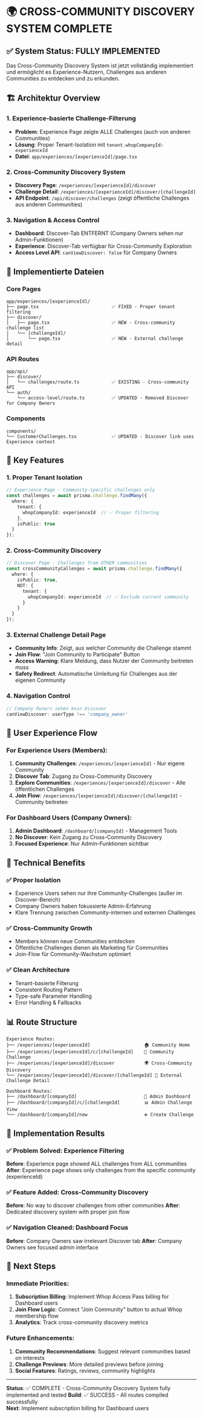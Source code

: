 # 🌍 CROSS-COMMUNITY DISCOVERY SYSTEM COMPLETE

## ✅ System Status: FULLY IMPLEMENTED

Das Cross-Community Discovery System ist jetzt vollständig implementiert und ermöglicht es Experience-Nutzern, Challenges aus anderen Communities zu entdecken und zu erkunden.

## 🏗️ Architektur Overview

### 1. Experience-basierte Challenge-Filterung
- **Problem**: Experience Page zeigte ALLE Challenges (auch von anderen Communities)
- **Lösung**: Proper Tenant-Isolation mit `tenant.whopCompanyId: experienceId`
- **Datei**: `app/experiences/[experienceId]/page.tsx`

### 2. Cross-Community Discovery System
- **Discovery Page**: `/experiences/[experienceId]/discover`
- **Challenge Detail**: `/experiences/[experienceId]/discover/[challengeId]`
- **API Endpoint**: `/api/discover/challenges` (zeigt öffentliche Challenges aus anderen Communities)

### 3. Navigation & Access Control
- **Dashboard**: Discover-Tab ENTFERNT (Company Owners sehen nur Admin-Funktionen)
- **Experience**: Discover-Tab verfügbar für Cross-Community Exploration
- **Access Level API**: `canViewDiscover: false` für Company Owners

## 📁 Implementierte Dateien

### Core Pages
```
app/experiences/[experienceId]/
├── page.tsx                           ✅ FIXED - Proper tenant filtering
├── discover/
│   ├── page.tsx                       ✅ NEW - Cross-community challenge list
│   └── [challengeId]/
│       └── page.tsx                   ✅ NEW - External challenge detail
```

### API Routes
```
app/api/
├── discover/
│   └── challenges/route.ts            ✅ EXISTING - Cross-community API
└── auth/
    └── access-level/route.ts          ✅ UPDATED - Removed Discover for Company Owners
```

### Components
```
components/
└── CustomerChallenges.tsx             ✅ UPDATED - Discover link uses Experience context
```

## 🔧 Key Features

### 1. Proper Tenant Isolation
```typescript
// Experience Page - Community-specific challenges only
const challenges = await prisma.challenge.findMany({
  where: {
    tenant: {
      whopCompanyId: experienceId  // ✅ Proper filtering
    },
    isPublic: true
  }
});
```

### 2. Cross-Community Discovery
```typescript
// Discover Page - Challenges from OTHER communities
const crossCommunityCallenges = await prisma.challenge.findMany({
  where: {
    isPublic: true,
    NOT: {
      tenant: {
        whopCompanyId: experienceId  // ✅ Exclude current community
      }
    }
  }
});
```

### 3. External Challenge Detail Page
- **Community Info**: Zeigt, aus welcher Community die Challenge stammt
- **Join Flow**: "Join Community to Participate" Button
- **Access Warning**: Klare Meldung, dass Nutzer der Community beitreten muss
- **Safety Redirect**: Automatische Umleitung für Challenges aus der eigenen Community

### 4. Navigation Control
```typescript
// Company Owners sehen kein Discover
canViewDiscover: userType !== 'company_owner'
```

## 🎯 User Experience Flow

### For Experience Users (Members):
1. **Community Challenges**: `/experiences/[experienceId]` - Nur eigene Community
2. **Discover Tab**: Zugang zu Cross-Community Discovery
3. **Explore Communities**: `/experiences/[experienceId]/discover` - Alle öffentlichen Challenges
4. **Join Flow**: `/experiences/[experienceId]/discover/[challengeId]` - Community beitreten

### For Dashboard Users (Company Owners):
1. **Admin Dashboard**: `/dashboard/[companyId]` - Management Tools
2. **No Discover**: Kein Zugang zu Cross-Community Discovery
3. **Focused Experience**: Nur Admin-Funktionen sichtbar

## 🚀 Technical Benefits

### ✅ Proper Isolation
- Experience Users sehen nur ihre Community-Challenges (außer im Discover-Bereich)
- Company Owners haben fokussierte Admin-Erfahrung
- Klare Trennung zwischen Community-internen und externen Challenges

### ✅ Cross-Community Growth
- Members können neue Communities entdecken
- Öffentliche Challenges dienen als Marketing für Communities
- Join-Flow für Community-Wachstum optimiert

### ✅ Clean Architecture
- Tenant-basierte Filterung
- Consistent Routing Pattern
- Type-safe Parameter Handling
- Error Handling & Fallbacks

## 📊 Route Structure

```
Experience Routes:
├── /experiences/[experienceId]                    🏠 Community Home
├── /experiences/[experienceId]/c/[challengeId]    🎯 Community Challenge
├── /experiences/[experienceId]/discover           🌍 Cross-Community Discovery
└── /experiences/[experienceId]/discover/[challengeId] 🔗 External Challenge Detail

Dashboard Routes:
├── /dashboard/[companyId]                         🏢 Admin Dashboard
├── /dashboard/[companyId]/c/[challengeId]         📊 Admin Challenge View
└── /dashboard/[companyId]/new                     ➕ Create Challenge
```

## 🎉 Implementation Results

### ✅ Problem Solved: Experience Filtering
**Before**: Experience page showed ALL challenges from ALL communities
**After**: Experience page shows only challenges from the specific community (experienceId)

### ✅ Feature Added: Cross-Community Discovery
**Before**: No way to discover challenges from other communities
**After**: Dedicated discovery system with proper join flow

### ✅ Navigation Cleaned: Dashboard Focus
**Before**: Company Owners saw irrelevant Discover tab
**After**: Company Owners see focused admin interface

## 🔮 Next Steps

### Immediate Priorities:
1. **Subscription Billing**: Implement Whop Access Pass billing for Dashboard users
2. **Join Flow Logic**: Connect "Join Community" button to actual Whop membership flow
3. **Analytics**: Track cross-community discovery metrics

### Future Enhancements:
1. **Community Recommendations**: Suggest relevant communities based on interests
2. **Challenge Previews**: More detailed previews before joining
3. **Social Features**: Ratings, reviews, community highlights

---

**Status**: ✅ COMPLETE - Cross-Community Discovery System fully implemented and tested
**Build**: ✅ SUCCESS - All routes compiled successfully  
**Next**: Implement subscription billing for Dashboard users